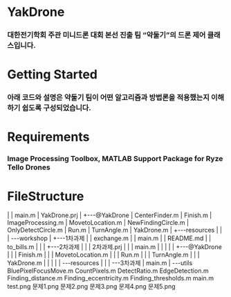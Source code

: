 # YakDrone
 ### 대한전기학회 주관 미니드론 대회 본선 진출 팀 “약둘기”의 드론 제어 클래스입니다.

# Getting Started
### 아래 코드와 설명은 약둘기 팀이 어떤 알고리즘과 방법론을 적용했는지 이해하기 쉽도록 구성되었습니다.

# Requirements
 ### Image Processing Toolbox, MATLAB Support Package for Ryze Tello Drones

# FileStructure
|
|   main.m
|   YakDrone.prj
|
+---@YakDrone
|       CenterFinder.m
|       Finish.m
|       ImageProcessing.m
|       MovetoLocation.m
|       NewFindingCircle.m
|       OnlyDetectCircle.m
|       Run.m
|       TurnAngle.m
|       YakDrone.m
|
+---resources
|   |
|   \---workshop
|       +---1차과제
|       |       exchange.m
|       |       main.m
|       |       README.md
|       |       to_bills.m
|       |
|       +---2차과제
|       |   |   2차과제.prj
|       |   |   main.m
|       |   |
|       |   +---@YakDrone
|       |   |       Finish.m
|       |   |       MovetoLocation.m
|       |   |       Run.m
|       |   |       TurnAngle.m
|       |   |       YakDrone.m
|       |   |
|       |   \---resources
|       |
|       \---3차과제
|               main.m
|
\---utils
        BluePixelFocusMove.m
        CountPixels.m
        DetectRatio.m
        EdgeDetection.m
        Finding_distance.m
        Finding_eccentricity.m
        Finding_thresholds.m
        main.m
        test.png
        문제1.png
        문제2.png
        문제3.png
        문제4.png
        문제5.png
